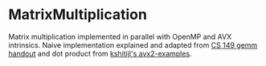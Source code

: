 # MatrixMultiplication
Matrix multiplication implemented in parallel with OpenMP and AVX intrinsics.
Naive implementation explained and adapted from [CS 149 gemm handout](https://github.com/stanford-cs149/gemm_extra_credit)
and dot product from [kshitijl's avx2-examples](https://github.com/kshitijl/avx2-examples/blob/master/examples/04-dot-product.c).
